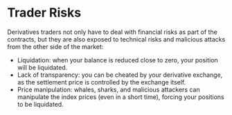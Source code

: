 # Trader Risks

Derivatives traders not only have to deal with financial risks as part of the contracts, but they are also exposed to technical risks and malicious attacks from the other side of the market:

* Liquidation: when your balance is reduced close to zero, your position will be liquidated.
* Lack of transparency: you can be cheated by your derivative exchange, as the settlement price is controlled by the exchange itself.
* Price manipulation: whales, sharks, and malicious attackers can manipulate the index prices (even in a short time), forcing your positions to be liquidated.
